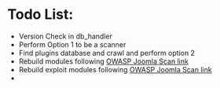 # Todo List:
- Version Check in db_handler
- Perform Option 1 to be a scanner
- Find plugins database and crawl and perform option 2
- Rebuild modules following [OWASP Joomla Scan link](https://github.com/OWASP/joomscan/tree/master/modules)
- Rebuild exploit modules following [OWASP Joomla Scan link](https://github.com/OWASP/joomscan/tree/master/exploit)
- 